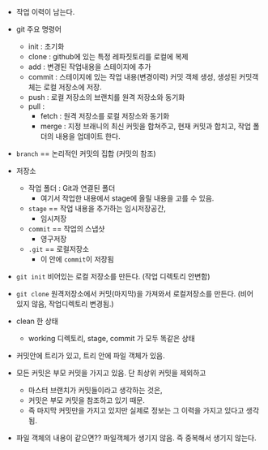 - 작업 이력이 남는다.
- git 주요 명령어
  - init : 초기화
  - clone : github에 있는 특정 레파짓토리를 로컬에 복제
  - add : 변경된 작업내용을 스테이지에 추가
  - commit : 스테이지에 있는 작업 내용(변경이력) 커밋 객체 생성, 생성된 커밋객체는 로컬 저장소에 저장. 
  - push : 로컬 저장소의 브랜치를 원격 저장소와 동기화
  - pull : 
    - fetch : 원격 저장소를 로컬 저장소와 동기화
    - merge : 지정 브래니의 최신 커밋을 합쳐주고, 현재 커밋과 합치고, 작업 폴더의 내용을 업데이트 한다.

- `branch` == 논리적인 커밋의 집합 (커밋의 참조)

  

- 저장소
  - 작업 폴더 : Git과 연결된 폴더
    - 여기서 작업한 내용에서 stage에 올릴 내용을 고를 수 있음.
  - `stage` == 작업 내용을 추가하는 임시저장공간, 
    - 임시저장
  - `commit` == 작업의 스냅샷
    - 영구저장
  - `.git`  == 로컬저장소
    - 이 안에 `commit`이 저장됨



- `git init` 비어있는 로컬 저장소를 만든다. (작업 디렉토리 안변함)
- `git clone`  원격저장소에서 커밋(마지막)을 가져와서 로컬저장소를 만든다. (비어있지 않음, 작업디렉토리 변경됨.)	

- clean 한 상태
  - working 디렉토리, stage, commit 가 모두 똑같은 상태
- 커밋안에 트리가 있고, 트리 안에 파일 객체가 있음.
- 모든 커밋은 부모 커밋을 가지고 있음. 단 최상위 커밋을 제외하고
  - 마스터 브랜치가 커밋들이라고 생각하는 것은, 
  - 커밋은 부모 커밋을 참조하고 있기 때문. 
  - 즉 마지막 커밋만을 가지고 있지만 실제로 정보는 그 이력을 가지고 있다고 생각됨.

- 파일 객체의 내용이 같으면?? 파일객체가 생기지 않음. 즉 중복해서 생기지 않는다.



